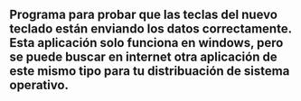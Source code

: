 ## Programa para probar que las teclas del nuevo teclado están enviando los datos correctamente. Esta aplicación solo funciona en windows, pero se puede buscar en internet otra aplicación de este mismo tipo para tu distribuación de sistema operativo.
